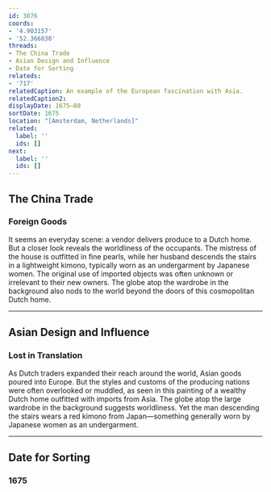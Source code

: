 ```yaml
---
id: 3076
coords:
- '4.903157'
- '52.366830'
threads:
- The China Trade
- Asian Design and Influence
- Date for Sorting
relateds:
- '717'
relatedCaption: An example of the European fascination with Asia.
relatedCaption2: 
displayDate: 1675–80
sortDate: 1675
location: "[Amsterdam, Netherlands]"
related:
  label: ''
  ids: []
next:
  label: ''
  ids: []
---
```


## The China Trade

### Foreign Goods

It seems an everyday scene: a vendor delivers produce to a Dutch home. But a closer look reveals the worldliness of the occupants. The mistress of the house is outfitted in fine pearls, while her husband descends the stairs in a lightweight kimono, typically worn as an undergarment by Japanese women. The original use of imported objects was often unknown or irrelevant to their new owners. The globe atop the wardrobe in the background also nods to the world beyond the doors of this cosmopolitan Dutch home.

* * *

## Asian Design and Influence

### Lost in Translation

As Dutch traders expanded their reach around the world, Asian goods poured into Europe. But the styles and customs of the producing nations were often overlooked or muddled, as seen in this painting of a wealthy Dutch home outfitted with imports from Asia. The globe atop the large wardrobe in the background suggests worldliness. Yet the man descending the stairs wears a red kimono from Japan—something generally worn by Japanese women as an undergarment.

* * *

## Date for Sorting

### 1675
